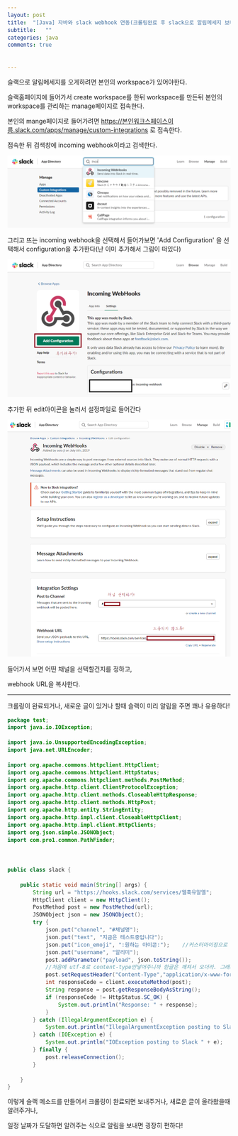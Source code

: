 ```yaml
---
layout: post
title:  "[Java] 자바와 slack webhook 연동(크롤링완료 후 slack으로 알림메세지 보내기)"
subtitle:   ""
categories: java
comments: true


---
```






슬랙으로 알림메세지를 오게하려면 본인의 workspace가 있어야한다.

슬랙홈페이지에 들어가서 create workspace를 한뒤 workspace를 만든뒤 본인의 workspace를 관리하는 manage페이지로 접속한다.

본인의 mange페이지로 들어가려면 https://본인워크스페이스이름.slack.com/apps/manage/custom-integrations 로 접속한다.

접속한 뒤 검색창에 incoming webhook이라고 검색한다.

![](/assets/img/slack1.PNG)



그리고 뜨는 incoming webhook을 선택해서 들어가보면 'Add Configuration' 을 선택해서 configuration을 추가한다(난 이미 추가해서 그림이 떠있다)

![](/assets/img/slack2.PNG)



추가한 뒤 edit아이콘을 눌러서 설정파일로 들어간다

![](/assets/img/slack3.PNG)



들어가서 보면 어떤 채널을 선택할건지를 정하고,

webhook URL을 복사한다.

---



크롤링이 완료되거나, 새로운 글이 있거나 할때 슬랙이 미리 알림을 주면 꽤나 유용하다!



~~~java
package test;
import java.io.IOException;

import java.io.UnsupportedEncodingException;
import java.net.URLEncoder;

import org.apache.commons.httpclient.HttpClient;
import org.apache.commons.httpclient.HttpStatus;
import org.apache.commons.httpclient.methods.PostMethod;
import org.apache.http.client.ClientProtocolException;
import org.apache.http.client.methods.CloseableHttpResponse;
import org.apache.http.client.methods.HttpPost;
import org.apache.http.entity.StringEntity;
import org.apache.http.impl.client.CloseableHttpClient;
import org.apache.http.impl.client.HttpClients;
import org.json.simple.JSONObject;
import com.pro1.common.PathFinder;



public class slack {

	public static void main(String[] args) {
		String url = "https://hooks.slack.com/services/웹훅유알엘";
        HttpClient client = new HttpClient();
        PostMethod post = new PostMethod(url);
        JSONObject json = new JSONObject();
        try {
            json.put("channel", "#채널명");
            json.put("text", "지금은 테스트중입니다");
            json.put("icon_emoji", ":원하는 아이콘:");	//커스터마이징으로 아이콘 만들수도 있다!
            json.put("username", "알리미");
            post.addParameter("payload", json.toString());
            //처음에 utf-8로 content-type안넣어주니까 한글은 깨져서 오더라. 그래서 content-type넣어줌
            post.setRequestHeader("Content-Type","application/x-www-form-urlencoded; charset=UTF-8");
            int responseCode = client.executeMethod(post);
            String response = post.getResponseBodyAsString();
            if (responseCode != HttpStatus.SC_OK) {
                System.out.println("Response: " + response);
            }
        } catch (IllegalArgumentException e) {
            System.out.println("IllegalArgumentException posting to Slack " + e);
        } catch (IOException e) {
            System.out.println("IOException posting to Slack " + e);
        } finally {
            post.releaseConnection();
        }

	}
}
~~~





이렇게 슬랙 메소드를 만들어서 크롤링이 완료되면 보내주거나, 새로운 글이 올라왔을때 알려주거나, 

일정 날짜가 도달하면 알려주는 식으로 알림을 보내면 굉장히 편하다!